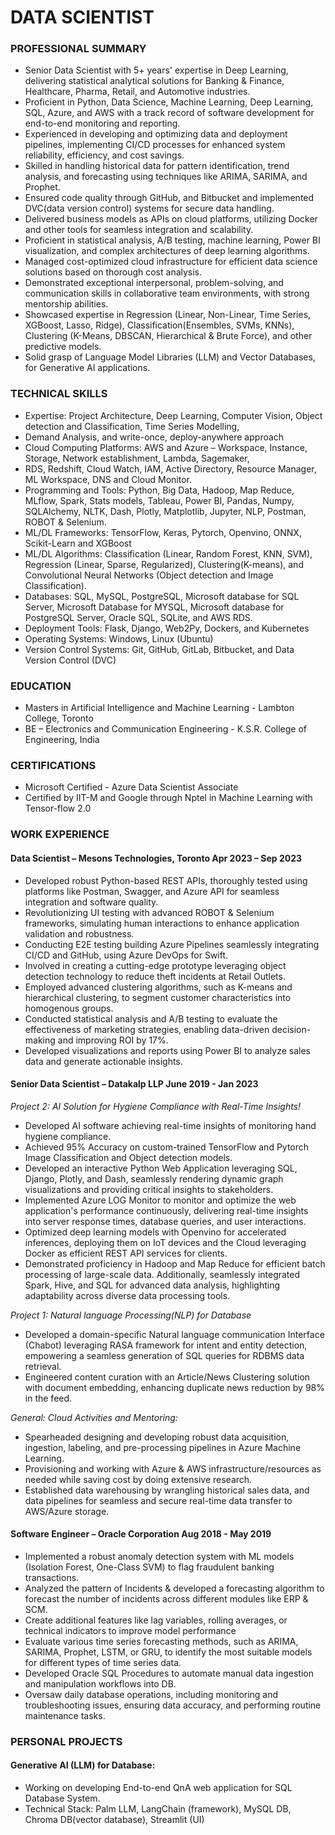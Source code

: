 

# DATA SCIENTIST 

### PROFESSIONAL SUMMARY
- Senior Data Scientist with 5+ years' expertise in Deep Learning, delivering statistical analytical solutions for Banking &
Finance, Healthcare, Pharma, Retail, and Automotive industries.
- Proficient in Python, Data Science, Machine Learning, Deep Learning, SQL, Azure, and AWS with a track record of
software development for end-to-end monitoring and reporting.
- Experienced in developing and optimizing data and deployment pipelines, implementing CI/CD processes for enhanced
system reliability, efficiency, and cost savings.
- Skilled in handling historical data for pattern identification, trend analysis, and forecasting using techniques like ARIMA,
SARIMA, and Prophet.
- Ensured code quality through GitHub, and Bitbucket and implemented DVC(data version control) systems for secure data
handling.
- Delivered business models as APIs on cloud platforms, utilizing Docker and other tools for seamless integration and
scalability.
- Proficient in statistical analysis, A/B testing, machine learning, Power BI visualization, and complex architectures of deep
learning algorithms.
- Managed cost-optimized cloud infrastructure for efficient data science solutions based on thorough cost analysis.
- Demonstrated exceptional interpersonal, problem-solving, and communication skills in collaborative team environments,
with strong mentorship abilities.
- Showcased expertise in Regression (Linear, Non-Linear, Time Series, XGBoost, Lasso, Ridge), Classification(Ensembles,
SVMs, KNNs), Clustering (K-Means, DBSCAN, Hierarchical & Brute Force), and other predictive models.
- Solid grasp of Language Model Libraries (LLM) and Vector Databases, for Generative AI applications.

### TECHNICAL SKILLS
- Expertise: Project Architecture, Deep Learning, Computer Vision, Object detection and Classification, Time Series Modelling,
- Demand Analysis, and write-once, deploy-anywhere approach
- Cloud Computing Platforms: AWS and Azure – Workspace, Instance, Storage, Network establishment, Lambda, Sagemaker,
- RDS, Redshift, Cloud Watch, IAM, Active Directory, Resource Manager, ML Workspace, DNS and Cloud Monitor.
- Programming and Tools: Python, Big Data, Hadoop, Map Reduce, MLflow, Spark, Stats models, Tableau, Power BI, Pandas,
  Numpy, SQLAlchemy, NLTK, Dash, Plotly, Matplotlib, Jupyter, NLP, Postman, ROBOT & Selenium.
- ML/DL Frameworks: TensorFlow, Keras, Pytorch, Openvino, ONNX, Scikit-Learn and XGBoost
- ML/DL Algorithms: Classification (Linear, Random Forest, KNN, SVM), Regression (Linear, Sparse, Regularized), Clustering(K-means),
  and Convolutional Neural Networks (Object detection and Image Classification).
- Databases: SQL, MySQL, PostgreSQL, Microsoft database for SQL Server, Microsoft Database for MYSQL, Microsoft database for
  PostgreSQL Server, Oracle SQL, SQLite, and AWS RDS.
- Deployment Tools: Flask, Django, Web2Py, Dockers, and Kubernetes
- Operating Systems: Windows, Linux (Ubuntu)
- Version Control Systems: Git, GitHub, GitLab, Bitbucket, and Data Version Control (DVC)

### EDUCATION
- Masters in Artificial Intelligence and Machine Learning - Lambton College, Toronto
- BE – Electronics and Communication Engineering - K.S.R. College of Engineering, India

### CERTIFICATIONS
- Microsoft Certified - Azure Data Scientist Associate
- Certified by IIT-M and Google through Nptel in Machine Learning with Tensor-flow 2.0

### WORK EXPERIENCE

#### Data Scientist – Mesons Technologies, Toronto Apr 2023 – Sep 2023

- Developed robust Python-based REST APIs, thoroughly tested using platforms like Postman, Swagger, and Azure API
for seamless integration and software quality.
- Revolutionizing UI testing with advanced ROBOT & Selenium frameworks, simulating human interactions to enhance
application validation and robustness.
- Conducting E2E testing building Azure Pipelines seamlessly integrating CI/CD and GitHub, using Azure DevOps for
Swift.
- Involved in creating a cutting-edge prototype leveraging object detection technology to reduce theft incidents at Retail
Outlets.
- Employed advanced clustering algorithms, such as K-means and hierarchical clustering, to segment customer
characteristics into homogenous groups.
- Conducted statistical analysis and A/B testing to evaluate the effectiveness of marketing strategies, enabling data-driven
decision-making and improving ROI by 17%.
- Developed visualizations and reports using Power BI to analyze sales data and generate actionable insights.

#### Senior Data Scientist – Datakalp LLP June 2019 - Jan 2023

*Project 2: AI Solution for Hygiene Compliance with Real-Time Insights!*
- Developed AI software achieving real-time insights of monitoring hand hygiene compliance.
- Achieved 95% Accuracy on custom-trained TensorFlow and Pytorch Image Classification and Object detection models.
- Developed an interactive Python Web Application leveraging SQL, Django, Plotly, and Dash, seamlessly rendering
dynamic graph visualizations and providing critical insights to stakeholders.
- Implemented Azure LOG Monitor to monitor and optimize the web application's performance continuously, delivering
real-time insights into server response times, database queries, and user interactions.
- Optimized deep learning models with Openvino for accelerated inferences, deploying them on IoT devices and the Cloud
leveraging Docker as efficient REST API services for clients.
- Demonstrated proficiency in Hadoop and Map Reduce for efficient batch processing of large-scale data. Additionally,
seamlessly integrated Spark, Hive, and SQL for advanced data analysis, highlighting adaptability across diverse data
processing tools.

*Project 1: Natural language Processing(NLP) for Database*
- Developed a domain-specific Natural language communication Interface (Chabot) leveraging RASA framework for
intent and entity detection, empowering a seamless generation of SQL queries for RDBMS data retrieval.
- Engineered content curation with an Article/News Clustering solution with document embedding, enhancing duplicate
news reduction by 98% in the feed.

*General: Cloud Activities and Mentoring:*
- Spearheaded designing and developing robust data acquisition, ingestion, labeling, and pre-processing pipelines in Azure
Machine Learning.
- Provisioning and working with Azure & AWS infrastructure/resources as needed while saving cost by doing extensive
research.
- Established data warehousing by wrangling historical sales data, and data pipelines for seamless and secure real-time
data transfer to AWS/Azure storage.

#### Software Engineer – Oracle Corporation Aug 2018 - May 2019

- Implemented a robust anomaly detection system with ML models (Isolation Forest, One-Class SVM) to flag
fraudulent banking transactions.
- Analyzed the pattern of Incidents & developed a forecasting algorithm to forecast the number of incidents across
different modules like ERP & SCM.
- Create additional features like lag variables, rolling averages, or technical indicators to improve model performance
- Evaluate various time series forecasting methods, such as ARIMA, SARIMA, Prophet, LSTM, or GRU, to identify the
most suitable models for different types of time series data.
- Developed Oracle SQL Procedures to automate manual data ingestion and manipulation workflows into DB.
- Oversaw daily database operations, including monitoring and troubleshooting issues, ensuring data accuracy, and
performing routine maintenance tasks.

### PERSONAL PROJECTS

#### Generative AI (LLM) for Database:
- Working on developing End-to-end QnA web application for SQL Database System.
- Technical Stack: Palm LLM, LangChain (framework), MySQL DB, Chroma DB(vector database), Streamlit (UI)


